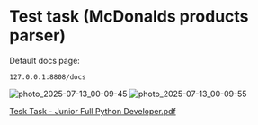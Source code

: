 # Test task (McDonalds products parser)

Default docs page:
```
127.0.0.1:8808/docs
```

![photo_2025-07-13_00-09-45](https://github.com/user-attachments/assets/6076bde7-a1c9-448d-b642-c946a1aa6f33)
![photo_2025-07-13_00-09-55](https://github.com/user-attachments/assets/6cf8af1e-7419-4387-b5b3-dd890a08c3b9)



[Tesk Task - Junior Full Python Developer.pdf](https://github.com/user-attachments/files/21199920/Tesk.Task.-.Junior.Full.Python.Developer.pdf)
